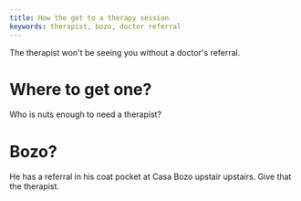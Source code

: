 ```yaml
---
title: How the get to a therapy session
keywords: therapist, bozo, doctor referral
---
```


The therapist won't be seeing you without a doctor's referral.

# Where to get one?
Who is nuts enough to need a therapist?

# Bozo?
He has a referral in his coat pocket at Casa Bozo upstair upstairs. Give that the therapist.
